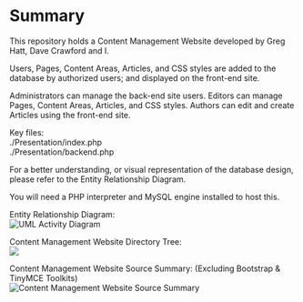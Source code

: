 ﻿
<h1>Summary</h1>

This repository holds a Content Management Website developed by Greg Hatt, Dave Crawford and I. 

Users, Pages, Content Areas, Articles, and CSS styles are added to the database by authorized users; and displayed on the front-end site.  

Administrators can manage the back-end site users. Editors can manage Pages, Content Areas, Articles, and CSS styles. Authors can edit and create Articles using the front-end site. 

Key files: <br>
./Presentation/index.php<br>
./Presentation/backend.php<br>

<p>For a better understanding, or visual representation of the database design, please refer to the Entity Relationship Diagram.</p> 

<p>You will need a PHP interpreter and MySQL engine installed to host this.</p>


Entity Relationship Diagram:<br>
<img src="http://s23.postimg.org/5fcx701tn/CMS_ERD.png" alt="UML Activity Diagram"> 

Content Management Website Directory Tree:<br>
<img src="http://s28.postimg.org/bsykkjokt/Tree.png"> 

Content Management Website Source Summary: (Excluding Bootstrap & TinyMCE Toolkits)<br>
<img src="http://s27.postimg.org/rgm2lao2b/No_Kits.png" alt="Content Management Website Source Summary"> 

